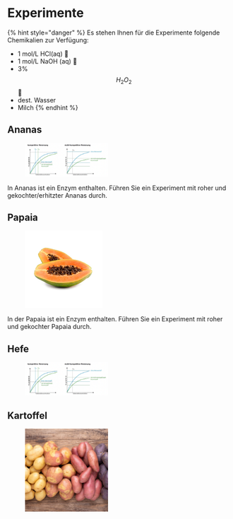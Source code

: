 # Experimente

{% hint style="danger" %}
Es stehen Ihnen für die Experimente folgende Chemikalien zur Verfügung:

* 1 mol/L HCl(aq) :goggles:
* 1 mol/L NaOH (aq) :goggles:
* 3% $$H_2O_2$$ :goggles:
* dest. Wasser
* Milch
{% endhint %}

## Ananas

<figure><img src="../../.gitbook/assets/image (2).png" alt="" width="188"><figcaption></figcaption></figure>

In Ananas ist ein Enzym enthalten. Führen Sie ein Experiment mit roher und gekochter/erhitzter Ananas durch.

## Papaia

<figure><img src="../../.gitbook/assets/image (1) (1).png" alt="" width="175"><figcaption></figcaption></figure>

In der Papaia ist ein Enzym enthalten. Führen Sie ein Experiment mit roher und gekochter Papaia durch.

## Hefe

<figure><img src="../../.gitbook/assets/image (2) (1).png" alt="" width="188"><figcaption></figcaption></figure>

## Kartoffel

<figure><img src="../../.gitbook/assets/image (3).png" alt="" width="188"><figcaption></figcaption></figure>
